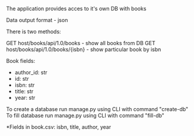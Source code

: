 The application provides acces to it's own DB with books

Data output format - json

There is two methods:

GET host/books/api/1.0/books - show all books from DB
GET host/books/api/1.0/books/{isbn} - show particular book by isbn

Book fields:

* author_id: str
* id: str
* isbn: str
* title: str
* year: str

To create a database run manage.py using CLI with command "create-db"
To fill database run manage.py using CLI with command "fill-db"

*Fields in book.csv: isbn, title, author, year